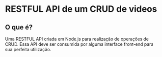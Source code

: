 <h1>RESTFUL API de um CRUD de videos</h1>
<h2>O que é?</h2>
<p>Uma RESTFUL API criada em Node.js para realização de operações de CRUD. Essa API deve ser consumida por alguma interface front-end para sua perfeita utilização.</p>
